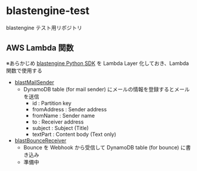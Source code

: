 # blastengine-test

blastengine テスト用リポジトリ

## AWS Lambda 関数

※あらかじめ [blastengine Python SDK](https://pypi.org/project/blastengine/) を Lambda Layer 化しておき、Lambda 関数で使用する

- [blastMailSender](lambda/blastMailSender/README.md)
  - DynamoDB table (for mail sender) にメールの情報を登録するとメールを送信
    - id : Partition key
    - fromAddress : Sender address
    - fromName : Sender name
    - to : Receiver address
    - subject : Subject (Title)
    - textPart : Content body (Text only)
- [blastBounceReceiver](lambda/blastBounceReceiver/README.md)
  - Bounce を Webhook から受信して DynamoDB table (for bounce) に書き込み
  - 準備中
